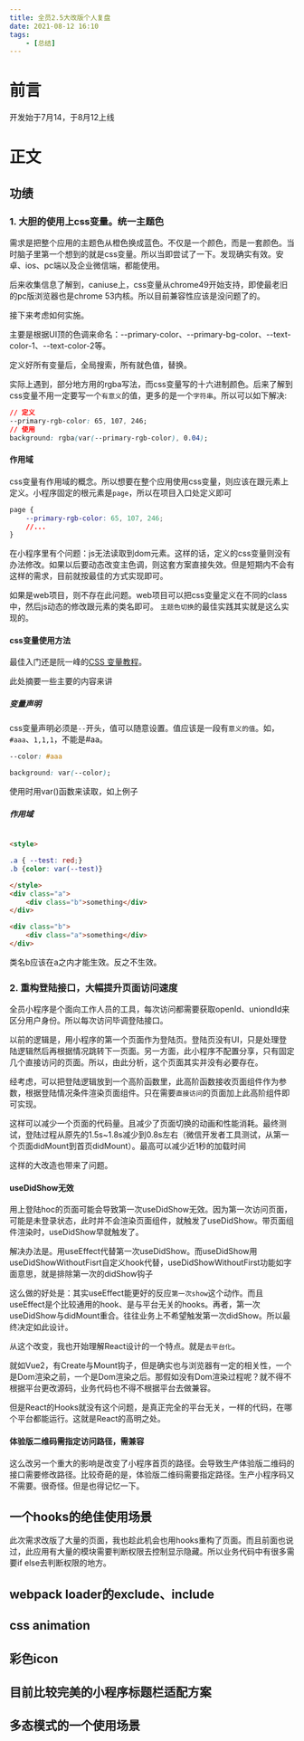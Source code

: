 ```yaml
---
title: 全员2.5大改版个人复盘
date: 2021-08-12 16:10
tags: 
    - [总结]
---
```


# 前言

开发始于7月14，于8月12上线

# 正文

## 功绩

### 1. 大胆的使用上css变量。统一主题色

需求是把整个应用的主题色从橙色换成蓝色。不仅是一个颜色，而是一套颜色。当时脑子里第一个想到的就是css变量。所以当即尝试了一下。发现确实有效。安卓、ios、pc端以及企业微信端，都能使用。

后来收集信息了解到，caniuse上，css变量从chrome49开始支持，即使最老旧的pc版浏览器也是chrome 53内核。所以目前兼容性应该是没问题了的。

接下来考虑如何实施。

主要是根据UI顶的色调来命名：--primary-color、--primary-bg-color、--text-color-1、--text-color-2等。

定义好所有变量后，全局搜索，所有就色值，替换。

实际上遇到，部分地方用的rgba写法，而css变量写的十六进制颜色。后来了解到css变量不用一定要写一个`有意义`的值，更多的是一个`字符串`。所以可以如下解决:

```css
// 定义
--primary-rgb-color: 65, 107, 246;
// 使用
background: rgba(var(--primary-rgb-color), 0.04);

```

#### 作用域

css变量有作用域的概念。所以想要在整个应用使用css变量，则应该在跟元素上定义。小程序固定的根元素是`page`，所以在项目入口处定义即可

```css
page {
	--primary-rgb-color: 65, 107, 246;
	//...
}
```

在小程序里有个问题：js无法读取到dom元素。这样的话，定义的css变量则没有办法修改。如果以后要动态改变主色调，则这套方案直接失效。但是短期内不会有这样的需求，目前就按最佳的方式实现即可。

如果是web项目，则不存在此问题。web项目可以把css变量定义在不同的class中，然后js动态的修改跟元素的类名即可。 `主题色切换`的最佳实践其实就是这么实现的。

#### css变量使用方法

最佳入门还是阮一峰的[CSS 变量教程](http://www.ruanyifeng.com/blog/2017/05/css-variables.html)。

此处摘要一些主要的内容来讲

##### 变量声明

css变量声明必须是`--`开头，值可以随意设置。值应该是一段有`意义的值`。如，`#aaa`、`1,1,1`，不能是#aa。

```css
--color: #aaa

background: var(--color);
```
使用时用var()函数来读取，如上例子


##### 作用域

```html

<style>

.a { --test: red;}
.b {color: var(--test)}

</style>
<div class="a">
	<div class="b">something</div>
</div>

<div class="b">
	<div class="a">something</div>
</div>


```
类名b应该在a之内才能生效。反之不生效。

### 2. 重构登陆接口，大幅提升页面访问速度

全员小程序是个面向工作人员的工具，每次访问都需要获取openId、uniondId来区分用户身份。所以每次访问毕调登陆接口。

以前的逻辑是，用小程序的第一个页面作为登陆页。登陆页没有UI，只是处理登陆逻辑然后再根据情况跳转下一页面。另一方面，此小程序不配置分享，只有固定几个直接访问的页面。所以，由此分析，这个页面其实并没有必要存在。

经考虑，可以把登陆逻辑放到一个高阶函数里，此高阶函数接收页面组件作为参数，根据登陆情况条件渲染页面组件。只在需要`直接访问`的页面加上此高阶组件即可实现。

这样可以减少一个页面的代码量。且减少了页面切换的动画和性能消耗。最终测试，登陆过程从原先的1.5s~1.8s减少到0.8s左右（微信开发者工具测试，从第一个页面didMount到首页didMount）。最高可以减少近1秒的加载时间

这样的大改造也带来了问题。

#### useDidShow无效

用上登陆hoc的页面可能会导致第一次useDidShow无效。因为第一次访问页面，可能是未登录状态，此时并不会渲染页面组件，就触发了useDidShow。带页面组件渲染时，useDidShow早就触发了。

解决办法是。用useEffect代替第一次useDidShow。而useDidShow用useDidShowWithoutFisrt自定义hook代替，useDidShowWithoutFirst功能如字面意思，就是排除第一次的didShow钩子

这么做的好处是：其实useEffect能更好的反应`第一次show`这个动作。而且useEffect是个比较通用的hook、是与平台无关的hooks。再者，第一次useDidShow与didMount重合。往往业务上不希望触发第一次didShow。所以最终决定如此设计。

从这个改变，我也开始理解React设计的一个特点。就是`去平台化`。

就如Vue2，有Create与Mount钩子，但是确实也与浏览器有一定的相关性，一个是Dom渲染之前，一个是Dom渲染之后。那假如没有Dom渲染过程呢？就不得不根据平台更改源码，业务代码也不得不根据平台去做兼容。

但是React的Hooks就没有这个问题，是真正完全的平台无关，一样的代码，在哪个平台都能运行。这就是React的高明之处。

#### 体验版二维码需指定访问路径，需兼容

这么改另一个重大的影响是改变了小程序首页的路径。会导致生产体验版二维码的接口需要修改路径。比较奇葩的是，体验版二维码需要指定路径。生产小程序码又不需要。很奇怪。但是也得记忆一下。

## 一个hooks的绝佳使用场景

此次需求改版了大量的页面，我也趁此机会也用hooks重构了页面。而且前面也说过，此应用有大量的模块需要判断权限去控制显示隐藏。所以业务代码中有很多需要if else去判断权限的地方。



## webpack loader的exclude、include

## css animation

## 彩色icon

## 目前比较完美的小程序标题栏适配方案

## 多态模式的一个使用场景

